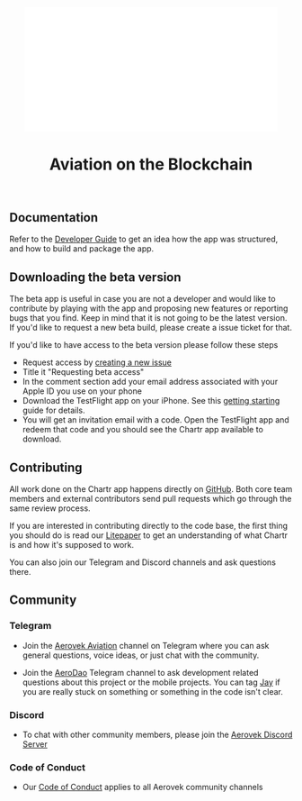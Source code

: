 <p align="center">
<img width="450" src="./docs/images/chartr_logo.png?raw=true" alt="Chartr logo">
</p>

<h1 align="center">
Aviation on the Blockchain
</h1>
<br />

## Documentation

Refer to the [Developer Guide](./docs/DEVELOPER_GUIDE.md) to get an idea how the app was structured, and how to build and package the app.

## Downloading the beta version
The beta app is useful in case you are not a developer and would like to contribute by playing with the app and proposing new features or reporting bugs that you find. Keep in mind that it is not going to be the latest version. If you'd like to request a new beta build, please create a issue ticket for that.

If you'd like to have access to the beta version please follow these steps
- Request access by [creating a new issue](https://github.com/AerovekCommunity/Chartr.iOS/issues)
- Title it "Requesting beta access"
- In the comment section add your email address associated with your Apple ID you use on your phone
- Download the TestFlight app on your iPhone. See this [getting starting](https://testflight.apple.com/) guide for details.
- You will get an invitation email with a code. Open the TestFlight app and redeem that code and you should see the Chartr app available to download.

## Contributing

All work done on the Chartr app happens directly on [GitHub](https://github.com/AerovekCommunity/Chartr.iOS). Both core team members and external contributors send pull requests which go through the same review process.

If you are interested in contributing directly to the code base, the first thing you should do is read our [Litepaper](https://github.com/AerovekCommunity/litepaper) to get an understanding of what Chartr is and how it's supposed to work. 

You can also join our Telegram and Discord channels and ask questions there. 

## Community
### Telegram

* Join the [Aerovek Aviation](https://t.me/aerovekviation) channel on Telegram where you can ask general questions, voice ideas, or just chat with the community.

* Join the [AeroDao](https://t.me/AeroDao) Telegram channel to ask development related questions about this project or the mobile projects. You can tag [Jay](https://t.me/prolowfile) if you are really stuck on something or something in the code isn't clear.

### Discord
* To chat with other community members, please join the [Aerovek Discord Server](https://discord.gg/PfwEt3YUKM) 

### Code of Conduct
* Our [Code of Conduct](./docs/CODE_OF_CONDUCT.md) applies to all Aerovek community channels

